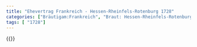 ```yaml
---
title: "Ehevertrag Frankreich - Hessen-Rheinfels-Rotenburg 1728"
categories: ["Bräutigam:Frankreich", "Braut: Hessen-Rheinfels-Rotenburg", "Eheschließung vollzogen?:Ja", "verschiedenkonfessionelle Ehe?:Nein", "Dynastie Bräutigam:Bourbon-Condé", "Akteur Bräutigam:Bourbon (Frankreich)", "Akteur Braut:Hessen (Rheinfels-Rotenburg)", "Textbezug?:nein", "Ständisch?:nein", "Ratifikation?:ja", "Sonstiges?:nein", "Bräutigam:Frankreich", "Braut: Hessen-Rheinfels-Rotenburg"]
tags: [ "1728"]
---
```

<!--more-->
{{<v62>}}